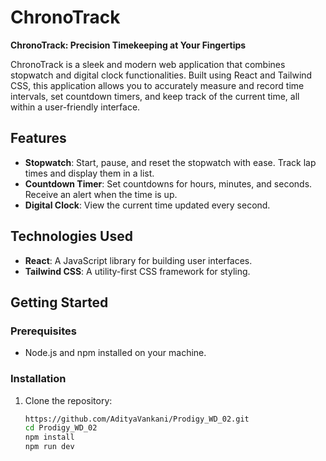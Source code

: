 # ChronoTrack

**ChronoTrack: Precision Timekeeping at Your Fingertips**

ChronoTrack is a sleek and modern web application that combines stopwatch and digital clock functionalities. Built using React and Tailwind CSS, this application allows you to accurately measure and record time intervals, set countdown timers, and keep track of the current time, all within a user-friendly interface.

## Features

- **Stopwatch**: Start, pause, and reset the stopwatch with ease. Track lap times and display them in a list.
- **Countdown Timer**: Set countdowns for hours, minutes, and seconds. Receive an alert when the time is up.
- **Digital Clock**: View the current time updated every second.


## Technologies Used

- **React**: A JavaScript library for building user interfaces.
- **Tailwind CSS**: A utility-first CSS framework for styling.

## Getting Started

### Prerequisites

- Node.js and npm installed on your machine.

### Installation

1. Clone the repository:
   ```bash
   https://github.com/AdityaVankani/Prodigy_WD_02.git
   cd Prodigy_WD_02
   npm install
   npm run dev
   
